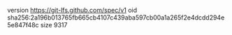 version https://git-lfs.github.com/spec/v1
oid sha256:2a196b013765fb665cb4107c439aba597cb00a1a265f2e4dcdd294e5e847f48c
size 9317
